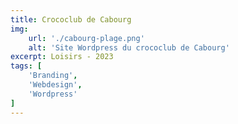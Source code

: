 ```yaml
---
title: Crococlub de Cabourg
img:
    url: './cabourg-plage.png'
    alt: 'Site Wordpress du crococlub de Cabourg'
excerpt: Loisirs - 2023
tags: [
    'Branding',
    'Webdesign',
    'Wordpress'
]
---
```



